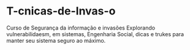 # T-cnicas-de-Invas-o
Curso de Segurança da informação e invasões
Explorando vulnerabilidaesm, em sistemas, Engenharia Social, dicas e trukes para manter seu sistema seguro ao máximo.
